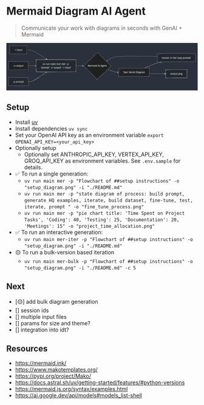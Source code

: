 # Mermaid Diagram AI Agent
> Communicate your work with diagrams in seconds with GenAI + Mermaid

![Command Diagram](./imgs/mermaid_ai_agent.png)

## Setup
- Install [uv](https://docs.astral.sh/uv/getting-started/installation/)
- Install dependencies `uv sync`
- Set your OpenAI API key as an environment variable `export OPENAI_API_KEY=<your_api_key>`
- Optionally setup 
  - Optionally set ANTHROPIC_API_KEY, VERTEX_API_KEY, GROQ_API_KEY as environment variables. See `.env.sample` for details.
- ✅ To run a single generation: 
  - `uv run main mer -p "Flowchart of ##setup instructions" -o "setup_diagram.png" -i "./README.md"`
  - `uv run main mer -p "state diagram of process: build prompt, generate HQ examples, iterate, build dataset, fine-tune, test, iterate, prompt " -o "fine_tune_process.png"`
  - `uv run main mer -p "pie chart title: 'Time Spent on Project Tasks', 'Coding': 40, 'Testing': 25, 'Documentation': 20, 'Meetings': 15" -o "project_time_allocation.png"`
- ✅ To run an interactive generation:
  - `uv run main mer-iter -p "Flowchart of ##setup instructions" -o "setup_diagram.png" -i "./README.md"` 
- 🟡 To run a bulk-version based iteration
  - `uv run main mer-bulk -p "Flowchart of ##setup instructions" -o "setup_diagram.png" -i "./README.md" -c 5` 

## Next
- [🟡] add bulk diagram generation
- [] session ids
- [] multiple input files
- [] params for size and theme?
- [] integration into idt?

## Resources
- https://mermaid.ink/
- https://www.makotemplates.org/
- https://pypi.org/project/Mako/
- https://docs.astral.sh/uv/getting-started/features/#python-versions
- https://mermaid.js.org/syntax/examples.html
- https://ai.google.dev/api/models#models_list-shell